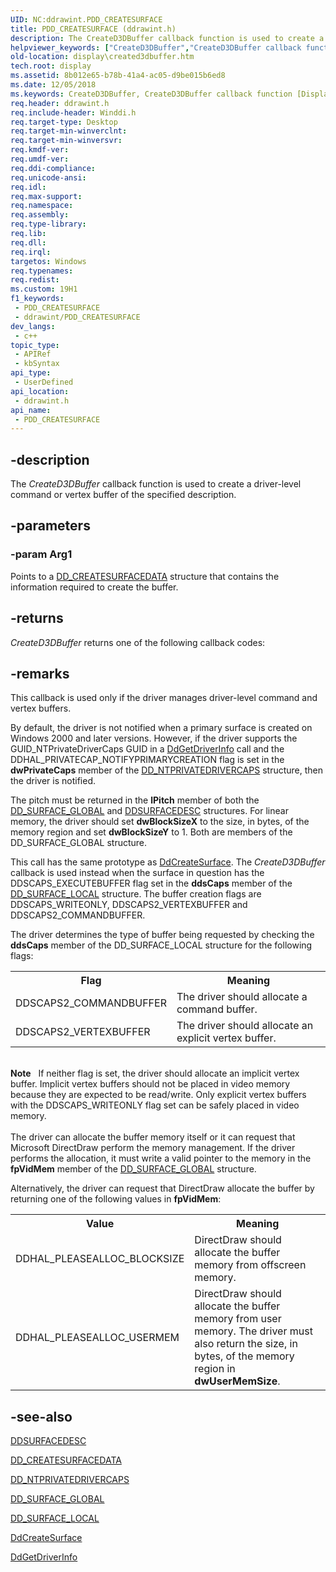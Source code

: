 ```yaml
---
UID: NC:ddrawint.PDD_CREATESURFACE
title: PDD_CREATESURFACE (ddrawint.h)
description: The CreateD3DBuffer callback function is used to create a driver-level command or vertex buffer of the specified description.
helpviewer_keywords: ["CreateD3DBuffer","CreateD3DBuffer callback function [Display Devices]","PDD_CREATESURFACE","PDD_CREATESURFACE callback","d3dfncs_065c964d-8e17-4ec1-9b9a-c74d2f91aa27.xml","ddrawint/CreateD3DBuffer","display.created3dbuffer"]
old-location: display\created3dbuffer.htm
tech.root: display
ms.assetid: 8b012e65-b78b-41a4-ac05-d9be015b6ed8
ms.date: 12/05/2018
ms.keywords: CreateD3DBuffer, CreateD3DBuffer callback function [Display Devices], PDD_CREATESURFACE, PDD_CREATESURFACE callback, d3dfncs_065c964d-8e17-4ec1-9b9a-c74d2f91aa27.xml, ddrawint/CreateD3DBuffer, display.created3dbuffer
req.header: ddrawint.h
req.include-header: Winddi.h
req.target-type: Desktop
req.target-min-winverclnt: 
req.target-min-winversvr: 
req.kmdf-ver: 
req.umdf-ver: 
req.ddi-compliance: 
req.unicode-ansi: 
req.idl: 
req.max-support: 
req.namespace: 
req.assembly: 
req.type-library: 
req.lib: 
req.dll: 
req.irql: 
targetos: Windows
req.typenames: 
req.redist: 
ms.custom: 19H1
f1_keywords:
 - PDD_CREATESURFACE
 - ddrawint/PDD_CREATESURFACE
dev_langs:
 - c++
topic_type:
 - APIRef
 - kbSyntax
api_type:
 - UserDefined
api_location:
 - ddrawint.h
api_name:
 - PDD_CREATESURFACE
---
```


## -description

The <i>CreateD3DBuffer</i> callback function is used to create a driver-level command or vertex buffer of the specified description.

## -parameters

### -param Arg1

Points to a <a href="/windows/desktop/api/ddrawint/ns-ddrawint-dd_createsurfacedata">DD_CREATESURFACEDATA</a> structure that contains the information required to create the buffer.

## -returns

<i>CreateD3DBuffer</i> returns one of the following callback codes:

## -remarks

This callback is used only if the driver manages driver-level command and vertex buffers.

By default, the driver is not notified when a primary surface is created on Windows 2000 and later versions. However, if the driver supports the GUID_NTPrivateDriverCaps GUID in a <a href="/windows/desktop/api/ddrawint/nc-ddrawint-pdd_getdriverinfo">DdGetDriverInfo</a> call and the DDHAL_PRIVATECAP_NOTIFYPRIMARYCREATION flag is set in the <b>dwPrivateCaps</b> member of the <a href="/windows/desktop/api/ddrawint/ns-ddrawint-dd_ntprivatedrivercaps">DD_NTPRIVATEDRIVERCAPS</a> structure, then the driver is notified.

The pitch must be returned in the <b>lPitch</b> member of both the <a href="/windows/desktop/api/ddrawint/ns-ddrawint-dd_surface_global">DD_SURFACE_GLOBAL</a> and <a href="/previous-versions/windows/hardware/drivers/ff550339(v=vs.85)">DDSURFACEDESC</a> structures. For linear memory, the driver should set <b>dwBlockSizeX</b> to the size, in bytes, of the memory region and set <b>dwBlockSizeY</b> to 1. Both are members of the DD_SURFACE_GLOBAL structure.

This call has the same prototype as <a href="/previous-versions/windows/hardware/drivers/ff549263(v=vs.85)">DdCreateSurface</a>. The <i>CreateD3DBuffer</i> callback is used instead when the surface in question has the DDSCAPS_EXECUTEBUFFER flag set in the <b>ddsCaps</b> member of the <a href="/windows/desktop/api/ddrawint/ns-ddrawint-dd_surface_local">DD_SURFACE_LOCAL</a> structure. The buffer creation flags are DDSCAPS_WRITEONLY, DDSCAPS2_VERTEXBUFFER and DDSCAPS2_COMMANDBUFFER. 

The driver determines the type of buffer being requested by checking the <b>ddsCaps</b> member of the DD_SURFACE_LOCAL structure for the following flags:

<table>
<tr>
<th>Flag</th>
<th>Meaning</th>
</tr>
<tr>
<td>
DDSCAPS2_COMMANDBUFFER

</td>
<td>
The driver should allocate a command buffer.

</td>
</tr>
<tr>
<td>
DDSCAPS2_VERTEXBUFFER

</td>
<td>
The driver should allocate an explicit vertex buffer.

</td>
</tr>
</table>
 

<div class="alert"><b>Note</b>    If neither flag is set, the driver should allocate an implicit vertex buffer. Implicit vertex buffers should not be placed in video memory because they are expected to be read/write. Only explicit vertex buffers with the DDSCAPS_WRITEONLY flag set can be safely placed in video memory.</div>
<div> </div>
The driver can allocate the buffer memory itself or it can request that Microsoft DirectDraw perform the memory management. If the driver performs the allocation, it must write a valid pointer to the memory in the <b>fpVidMem</b> member of the <a href="/windows/desktop/api/ddrawint/ns-ddrawint-dd_surface_global">DD_SURFACE_GLOBAL</a>  structure.

Alternatively, the driver can request that DirectDraw allocate the buffer by returning one of the following values in <b>fpVidMem</b>:

<table>
<tr>
<th>Value</th>
<th>Meaning</th>
</tr>
<tr>
<td>
DDHAL_PLEASEALLOC_BLOCKSIZE

</td>
<td>
DirectDraw should allocate the buffer memory from offscreen memory.

</td>
</tr>
<tr>
<td>
DDHAL_PLEASEALLOC_USERMEM

</td>
<td>
DirectDraw should allocate the buffer memory from user memory. The driver must also return the size, in bytes, of the memory region in <b>dwUserMemSize</b>.

</td>
</tr>
</table>

## -see-also

<a href="/previous-versions/windows/hardware/drivers/ff550339(v=vs.85)">DDSURFACEDESC</a>



<a href="/windows/desktop/api/ddrawint/ns-ddrawint-dd_createsurfacedata">DD_CREATESURFACEDATA</a>



<a href="/windows/desktop/api/ddrawint/ns-ddrawint-dd_ntprivatedrivercaps">DD_NTPRIVATEDRIVERCAPS</a>



<a href="/windows/desktop/api/ddrawint/ns-ddrawint-dd_surface_global">DD_SURFACE_GLOBAL</a>



<a href="/windows/desktop/api/ddrawint/ns-ddrawint-dd_surface_local">DD_SURFACE_LOCAL</a>



<a href="/previous-versions/windows/hardware/drivers/ff549263(v=vs.85)">DdCreateSurface</a>



<a href="/windows/desktop/api/ddrawint/nc-ddrawint-pdd_getdriverinfo">DdGetDriverInfo</a>

